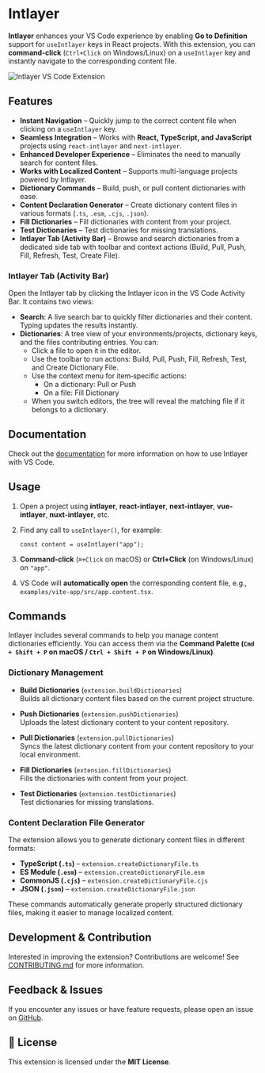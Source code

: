 # Intlayer

**Intlayer** enhances your VS Code experience by enabling **Go to Definition** support for `useIntlayer` keys in React projects. With this extension, you can **command-click** (`Ctrl+Click` on Windows/Linux) on a `useIntlayer` key and instantly navigate to the corresponding content file.

![Intlayer VS Code Extension](https://github.com/aymericzip/intlayer/blob/main/docs/assets/vs_code_extension_demo.gif?raw=true)

## Features

- **Instant Navigation** – Quickly jump to the correct content file when clicking on a `useIntlayer` key.
- **Seamless Integration** – Works with **React, TypeScript, and JavaScript** projects using `react-intlayer` and `next-intlayer`.
- **Enhanced Developer Experience** – Eliminates the need to manually search for content files.
- **Works with Localized Content** – Supports multi-language projects powered by Intlayer.
- **Dictionary Commands** – Build, push, or pull content dictionaries with ease.
- **Content Declaration Generator** – Create dictionary content files in various formats (`.ts`, `.esm`, `.cjs`, `.json`).
- **Fill Dictionaries** – Fill dictionaries with content from your project.
- **Test Dictionaries** – Test dictionaries for missing translations.
- **Intlayer Tab (Activity Bar)** – Browse and search dictionaries from a dedicated side tab with toolbar and context actions (Build, Pull, Push, Fill, Refresh, Test, Create File).

### Intlayer Tab (Activity Bar)

Open the Intlayer tab by clicking the Intlayer icon in the VS Code Activity Bar. It contains two views:

- **Search**: A live search bar to quickly filter dictionaries and their content. Typing updates the results instantly.
- **Dictionaries**: A tree view of your environments/projects, dictionary keys, and the files contributing entries. You can:
  - Click a file to open it in the editor.
  - Use the toolbar to run actions: Build, Pull, Push, Fill, Refresh, Test, and Create Dictionary File.
  - Use the context menu for item‑specific actions:
    - On a dictionary: Pull or Push
    - On a file: Fill Dictionary
  - When you switch editors, the tree will reveal the matching file if it belongs to a dictionary.

## Documentation

Check out the [documentation](https://intlayer.org/docs/vs-code-extension) for more information on how to use Intlayer with VS Code.

## Usage

1. Open a project using **intlayer**, **react-intlayer**, **next-intlayer**, **vue-intlayer**, **nuxt-intlayer**, etc.
2. Find any call to `useIntlayer()`, for example:

   ```tsx
   const content = useIntlayer("app");
   ```

3. **Command-click** (`⌘+Click` on macOS) or **Ctrl+Click** (on Windows/Linux) on `"app"`.
4. VS Code will **automatically open** the corresponding content file, e.g., `examples/vite-app/src/app.content.tsx`.

## Commands

Intlayer includes several commands to help you manage content dictionaries efficiently. You can access them via the **Command Palette (`Cmd + Shift + P` on macOS / `Ctrl + Shift + P` on Windows/Linux)**.

### Dictionary Management

- **Build Dictionaries** (`extension.buildDictionaries`)  
  Builds all dictionary content files based on the current project structure.

- **Push Dictionaries** (`extension.pushDictionaries`)  
  Uploads the latest dictionary content to your content repository.

- **Pull Dictionaries** (`extension.pullDictionaries`)  
  Syncs the latest dictionary content from your content repository to your local environment.

- **Fill Dictionaries** (`extension.fillDictionaries`)  
  Fills the dictionaries with content from your project.

- **Test Dictionaries** (`extension.testDictionaries`)  
  Test dictionaries for missing translations.

### Content Declaration File Generator

The extension allows you to generate dictionary content files in different formats:

- **TypeScript (`.ts`)** – `extension.createDictionaryFile.ts`
- **ES Module (`.esm`)** – `extension.createDictionaryFile.esm`
- **CommonJS (`.cjs`)** – `extension.createDictionaryFile.cjs`
- **JSON (`.json`)** – `extension.createDictionaryFile.json`

These commands automatically generate properly structured dictionary files, making it easier to manage localized content.

## Development & Contribution

Interested in improving the extension? Contributions are welcome! See [CONTRIBUTING.md](https://github.com/aymericzip/intlayer/blob/main/CONTRIBUTING.md) for more information.

## Feedback & Issues

If you encounter any issues or have feature requests, please open an issue on [GitHub](https://github.com/aymericzip/intlayer/issues).

## 📜 License

This extension is licensed under the **MIT License**.
